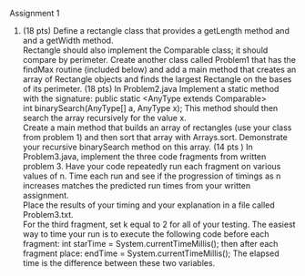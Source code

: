 Assignment 1

1) (18 pts) Define a rectangle class that provides a getLength method and and a getWidth method.  
Rectangle should also implement the Comparable class; it should compare by perimeter. 
Create another class called Problem1 that has the findMax routine (included below) and add a main 
method that creates an array of Rectangle objects and finds the largest Rectangle on the bases of its perimeter.
(18 pts) In Problem2.java Implement a static method with the signature:
public static <AnyType extends Comparable<AnyType>>       
     int binarySearch(AnyType[] a, AnyType x);
This method should then search the array recursively for the value x.  
Create a main method that builds an array of rectangles (use your class from problem 1) and then sort that array with Arrays.sort. 
Demonstrate your recursive binarySearch method on this array.
(14 pts ) In Problem3.java, implement the three code fragments from written problem 3. 
Have your code repeatedly run each fragment on various values of n. 
Time each run and see if the progression of timings as n increases matches the predicted run times from your written assignment.  
Place the results of your timing and your explanation in a file called Problem3.txt.  
For the third fragment, set k equal to 2 for all of your testing. 
The easiest way to time your run is to execute the following code before each fragment:
 int starTime = System.currentTimeMillis();
then after each fragment place:
endTime = System.currentTimeMillis();
The elapsed time is the difference between these two variables.
